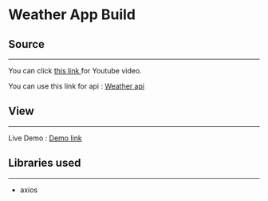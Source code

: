 # Weather App Build

## Source
---
You can click [this link ](https://www.youtube.com/watch?v=UjeXpct3p7M&ab_channel=CodeCommerce) for Youtube video.

You can use this link for api : [Weather api](https://openweathermap.org/api)

## View
---

Live Demo : [Demo link](https://sametuur.github.io/weather-app/)


## Libraries used
---
- axios
